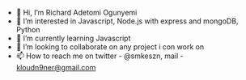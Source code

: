 - 👋 Hi, I’m Richard Adetomi Ogunyemi
- 👀 I’m interested in Javascript, Node.js with express and mongoDB, Python 
- 🌱 I’m currently learning Javascript
- 💞️ I’m looking to collaborate on any project i con work on
- 📫 How to reach me on twitter - @smkeszn, mail - kloudn9ner@gmail.com

<!---
genbigbadsmoke/genbigbadsmoke is a ✨ special ✨ repository because its `README.md` (this file) appears on your GitHub profile.
You can click the Preview link to take a look at your changes.
--->
